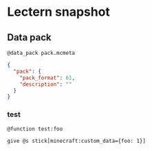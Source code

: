 # Lectern snapshot

## Data pack

`@data_pack pack.mcmeta`

```json
{
  "pack": {
    "pack_format": 61,
    "description": ""
  }
}
```

### test

`@function test:foo`

```mcfunction
give @s stick[minecraft:custom_data={foo: 1}]
```
